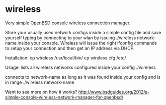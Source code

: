 wireless
========

Very simple OpenBSD console wireless connection manager.

Store your usually used network configs inside a simple config file
and save yourself typing by connecting to your wlan by issuing 
./wireless network-name inside your console. Wireless will issue
the right ifconfig commands to setup your connection and then get
an IP address via DHCP.

Installation:
cp wireless /usr/local/bin/
cp wireless.cfg /etc/

Usage:
lists all wireless networks configured inside your config
./wireless

connects to network-name as long as it was found inside your config and is in range
./wireless network-name 	

Want to see more on how it works? http://www.bsdguides.org/2012/a-simple-console-wireless-network-manager-for-openbsd/
